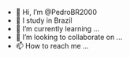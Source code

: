 - 👋 Hi, I’m @PedroBR2000
- 👀 I study in Brazil
- 🌱 I’m currently learning ...
- 💞️ I’m looking to collaborate on ...
- 📫 How to reach me ...

<!---
PedroBR2000/PedroBR2000 is a ✨ special ✨ repository because its `README.md` (this file) appears on your GitHub profile.
You can click the Preview link to take a look at your changes.
--->
